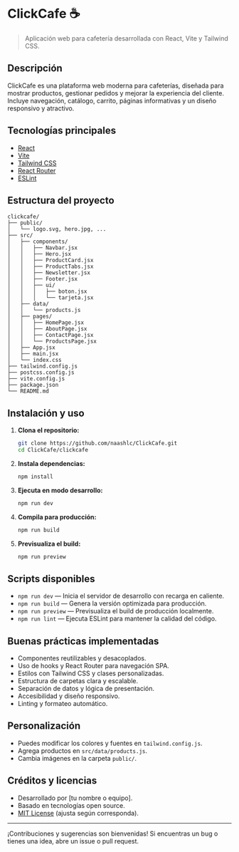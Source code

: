 
# ClickCafe ☕️

> Aplicación web para cafetería desarrollada con React, Vite y Tailwind CSS.

## Descripción
ClickCafe es una plataforma web moderna para cafeterías, diseñada para mostrar productos, gestionar pedidos y mejorar la experiencia del cliente. Incluye navegación, catálogo, carrito, páginas informativas y un diseño responsivo y atractivo.

## Tecnologías principales
- [React](https://react.dev/)
- [Vite](https://vitejs.dev/)
- [Tailwind CSS](https://tailwindcss.com/)
- [React Router](https://reactrouter.com/)
- [ESLint](https://eslint.org/)

## Estructura del proyecto
```
clickcafe/
├── public/
│   └── logo.svg, hero.jpg, ...
├── src/
│   ├── components/
│   │   ├── Navbar.jsx
│   │   ├── Hero.jsx
│   │   ├── ProductCard.jsx
│   │   ├── ProductTabs.jsx
│   │   ├── Newsletter.jsx
│   │   ├── Footer.jsx
│   │   ├── ui/
│   │   │   ├── boton.jsx
│   │   │   └── tarjeta.jsx
│   ├── data/
│   │   └── products.js
│   ├── pages/
│   │   ├── HomePage.jsx
│   │   ├── AboutPage.jsx
│   │   ├── ContactPage.jsx
│   │   └── ProductsPage.jsx
│   ├── App.jsx
│   ├── main.jsx
│   └── index.css
├── tailwind.config.js
├── postcss.config.js
├── vite.config.js
├── package.json
└── README.md
```

## Instalación y uso

1. **Clona el repositorio:**
   ```bash
   git clone https://github.com/naashlc/ClickCafe.git
   cd ClickCafe/clickcafe
   ```
2. **Instala dependencias:**
   ```bash
   npm install
   ```
3. **Ejecuta en modo desarrollo:**
   ```bash
   npm run dev
   ```
4. **Compila para producción:**
   ```bash
   npm run build
   ```
5. **Previsualiza el build:**
   ```bash
   npm run preview
   ```

## Scripts disponibles
- `npm run dev` — Inicia el servidor de desarrollo con recarga en caliente.
- `npm run build` — Genera la versión optimizada para producción.
- `npm run preview` — Previsualiza el build de producción localmente.
- `npm run lint` — Ejecuta ESLint para mantener la calidad del código.

## Buenas prácticas implementadas
- Componentes reutilizables y desacoplados.
- Uso de hooks y React Router para navegación SPA.
- Estilos con Tailwind CSS y clases personalizadas.
- Estructura de carpetas clara y escalable.
- Separación de datos y lógica de presentación.
- Accesibilidad y diseño responsivo.
- Linting y formateo automático.

## Personalización
- Puedes modificar los colores y fuentes en `tailwind.config.js`.
- Agrega productos en `src/data/products.js`.
- Cambia imágenes en la carpeta `public/`.

## Créditos y licencias
- Desarrollado por [tu nombre o equipo].
- Basado en tecnologías open source.
- [MIT License](LICENSE) (ajusta según corresponda).

---

¡Contribuciones y sugerencias son bienvenidas! Si encuentras un bug o tienes una idea, abre un issue o pull request.
